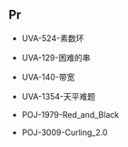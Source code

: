 ## Pr

- UVA-524-素数环
- UVA-129-困难的串
- UVA-140-带宽
- UVA-1354-天平难题

- POJ-1979-Red_and_Black
- POJ-3009-Curling_2.0
